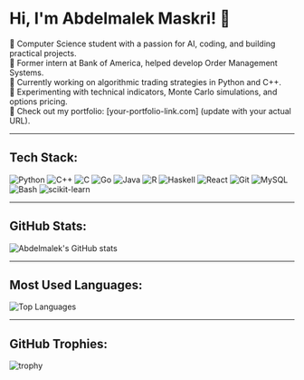 # Hi, I'm Abdelmalek Maskri! 👋

🌟 Computer Science student with a passion for AI, coding, and building practical projects.  
🌟 Former intern at Bank of America, helped develop Order Management Systems.  
🌟 Currently working on algorithmic trading strategies in Python and C++.  
🌟 Experimenting with technical indicators, Monte Carlo simulations, and options pricing.  
🌟 Check out my portfolio: [your-portfolio-link.com] (update with your actual URL).

---

##  Tech Stack:
![Python](https://img.shields.io/badge/Python-3776AB?style=for-the-badge&logo=python&logoColor=white)
![C++](https://img.shields.io/badge/C%2B%2B-00599C?style=for-the-badge&logo=c%2B%2B&logoColor=white)
![C](https://img.shields.io/badge/C-5391FE?style=for-the-badge&logo=c&logoColor=white)
![Go](https://img.shields.io/badge/Go-00ADD8?style=for-the-badge&logo=go&logoColor=white)
![Java](https://img.shields.io/badge/Java-007396?style=for-the-badge&logo=java&logoColor=white)
![R](https://img.shields.io/badge/R-276DC3?style=for-the-badge&logo=r&logoColor=white)
![Haskell](https://img.shields.io/badge/Haskell-5e5086?style=for-the-badge&logo=haskell&logoColor=white)
![React](https://img.shields.io/badge/React-20232A?style=for-the-badge&logo=react&logoColor=61DAFB)
![Git](https://img.shields.io/badge/Git-F05032?style=for-the-badge&logo=git&logoColor=white)
![MySQL](https://img.shields.io/badge/MySQL-4479A1?style=for-the-badge&logo=mysql&logoColor=white)
![Bash](https://img.shields.io/badge/Bash-4EAA25?style=for-the-badge&logo=gnu-bash&logoColor=white)
![scikit-learn](https://img.shields.io/badge/scikit--learn-F7931E?style=for-the-badge&logo=scikit-learn&logoColor=white)

---

##  GitHub Stats:
![Abdelmalek's GitHub stats](https://github-readme-stats.vercel.app/api?username=abdelmalek-maskri&show_icons=true&theme=radical)

---

##  Most Used Languages:
![Top Languages](https://github-readme-stats.vercel.app/api/top-langs/?username=abdelmalek-maskri&layout=compact&theme=radical)

---

##  GitHub Trophies:
![trophy](https://github-profile-trophy.vercel.app/?username=abdelmalek-maskri&theme=onedark)
